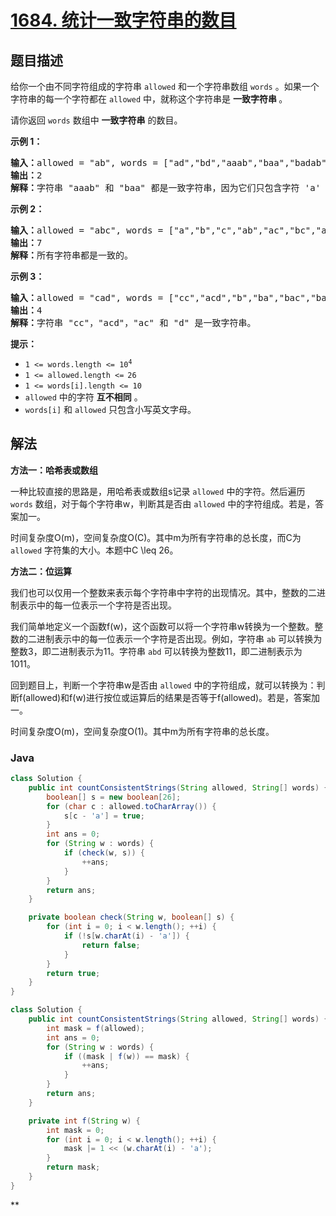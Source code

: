 # [1684. 统计一致字符串的数目](https://leetcode.cn/problems/count-the-number-of-consistent-strings)

## 题目描述

<p>给你一个由不同字符组成的字符串 <code>allowed</code> 和一个字符串数组 <code>words</code> 。如果一个字符串的每一个字符都在 <code>allowed</code> 中，就称这个字符串是 <strong>一致字符串 </strong>。</p>

<p>请你返回 <code>words</code> 数组中 <strong>一致字符串</strong> 的数目。</p>



<p><strong>示例 1：</strong></p>

<pre>
<b>输入：</b>allowed = "ab", words = ["ad","bd","aaab","baa","badab"]
<b>输出：</b>2
<b>解释：</b>字符串 "aaab" 和 "baa" 都是一致字符串，因为它们只包含字符 'a' 和 'b' 。
</pre>

<p><strong>示例 2：</strong></p>

<pre>
<b>输入：</b>allowed = "abc", words = ["a","b","c","ab","ac","bc","abc"]
<b>输出：</b>7
<b>解释：</b>所有字符串都是一致的。
</pre>

<p><strong>示例 3：</strong></p>

<pre>
<b>输入：</b>allowed = "cad", words = ["cc","acd","b","ba","bac","bad","ac","d"]
<b>输出：</b>4
<b>解释：</b>字符串 "cc"，"acd"，"ac" 和 "d" 是一致字符串。
</pre>



<p><strong>提示：</strong></p>

<ul>
	<li><code>1 <= words.length <= 10<sup>4</sup></code></li>
	<li><code>1 <= allowed.length <=<sup> </sup>26</code></li>
	<li><code>1 <= words[i].length <= 10</code></li>
	<li><code>allowed</code> 中的字符 <strong>互不相同</strong> 。</li>
	<li><code>words[i]</code> 和 <code>allowed</code> 只包含小写英文字母。</li>
</ul>

## 解法

**方法一：哈希表或数组**

一种比较直接的思路是，用哈希表或数组s记录 `allowed` 中的字符。然后遍历 `words` 数组，对于每个字符串w，判断其是否由 `allowed` 中的字符组成。若是，答案加一。

时间复杂度O(m)，空间复杂度O(C)。其中m为所有字符串的总长度，而C为 `allowed` 字符集的大小。本题中C \leq 26。

**方法二：位运算**

我们也可以仅用一个整数来表示每个字符串中字符的出现情况。其中，整数的二进制表示中的每一位表示一个字符是否出现。

我们简单地定义一个函数f(w)，这个函数可以将一个字符串w转换为一个整数。整数的二进制表示中的每一位表示一个字符是否出现。例如，字符串 `ab` 可以转换为整数3，即二进制表示为11。字符串 `abd` 可以转换为整数11，即二进制表示为1011。

回到题目上，判断一个字符串w是否由 `allowed` 中的字符组成，就可以转换为：判断f(allowed)和f(w)进行按位或运算后的结果是否等于f(allowed)。若是，答案加一。

时间复杂度O(m)，空间复杂度O(1)。其中m为所有字符串的总长度。

### **Java**

```java
class Solution {
    public int countConsistentStrings(String allowed, String[] words) {
        boolean[] s = new boolean[26];
        for (char c : allowed.toCharArray()) {
            s[c - 'a'] = true;
        }
        int ans = 0;
        for (String w : words) {
            if (check(w, s)) {
                ++ans;
            }
        }
        return ans;
    }

    private boolean check(String w, boolean[] s) {
        for (int i = 0; i < w.length(); ++i) {
            if (!s[w.charAt(i) - 'a']) {
                return false;
            }
        }
        return true;
    }
}
```

```java
class Solution {
    public int countConsistentStrings(String allowed, String[] words) {
        int mask = f(allowed);
        int ans = 0;
        for (String w : words) {
            if ((mask | f(w)) == mask) {
                ++ans;
            }
        }
        return ans;
    }

    private int f(String w) {
        int mask = 0;
        for (int i = 0; i < w.length(); ++i) {
            mask |= 1 << (w.charAt(i) - 'a');
        }
        return mask;
    }
}
```

**
